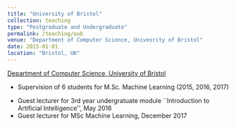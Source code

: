 ```yaml
---
title: "University of Bristol"
collection: teaching
type: "Postgraduate and Undergraduate"
permalink: /teaching/oub
venue: "Department of Computer Science, Univesrity of Bristol"
date: 2015-01-01
location: "Bristol, UK"
---
```


[Department of Computer Science, University of Bristol](http://www.cs.bris.ac.uk)

* Supervision of 6 students for M.Sc. Machine Learning (2015, 2016, 2017)
<!-- One student achieved best project award and subsequently published paper at IJCAI -->
* Guest lecturer for 3rd year undergratuate module ``Introduction to Artificial Intelligence'', May 2016
* Guest lecturer for MSc Machine Learning, December 2017
